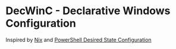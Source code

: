 # DecWinC - Declarative Windows Configuration

Inspired by [Nix](https://nixos.wiki/wiki/Nix_Expression_Language) and [PowerShell Desired State Configuration](https://docs.microsoft.com/en-us/powershell/scripting/dsc/overview/overview?view=powershell-7)

